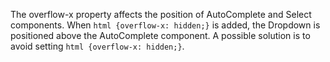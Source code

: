 The overflow-x property affects the position of AutoComplete and Select components. When `html {overflow-x: hidden;}` is added, the Dropdown is positioned above the AutoComplete component. A possible solution is to avoid setting `html {overflow-x: hidden;}`.
